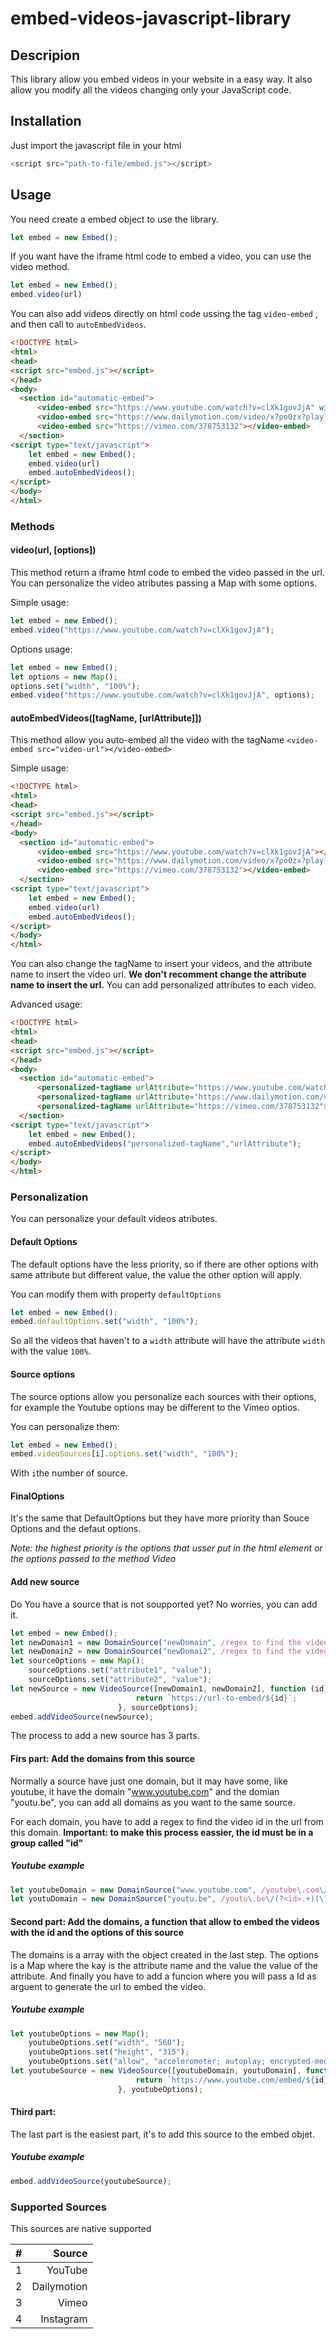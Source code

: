 # embed-videos-javascript-library

## Descripion
This library allow you embed videos in your website in a easy way. 
It also allow you modify all the videos changing only your JavaScript code.

## Installation
Just import the javascript file in your html

```javascript
<script src="path-to-file/embed.js"></script>
```

## Usage
You need create a embed object to use the library. 

```javascript
let embed = new Embed();
```

If you want have the iframe html code to embed a video, you can use the video method. 

```javascript
let embed = new Embed();
embed.video(url)
```

You can also add videos directly on html code ussing the tag `video-embed` , and then call to `autoEmbedVideos`. 

```html
<!DOCTYPE html>
<html>
<head>
<script src="embed.js"></script>
</head>
<body>
  <section id="automatic-embed">
      <video-embed src="https://www.youtube.com/watch?v=clXk1govJjA" width="30"></video-embed>
      <video-embed src="https://www.dailymotion.com/video/x7po0zx?playlist=x63ggo"></video-embed>
      <video-embed src="https://vimeo.com/378753132"></video-embed>
  </section>
<script type="text/javascript">
    let embed = new Embed(); 
    embed.video(url)
    embed.autoEmbedVideos(); 
</script>
</body>
</html>
```

### Methods
#### video(url, [options])
This method return a iframe html code to embed the video passed in the url.
You can personalize the video atributes passing a Map with some options.

Simple usage:
```Javascript 
let embed = new Embed(); 
embed.video("https://www.youtube.com/watch?v=clXk1govJjA");
```
Options usage:
```Javascript 
let embed = new Embed(); 
let options = new Map();
options.set("width", "100%");
embed.video("https://www.youtube.com/watch?v=clXk1govJjA", options);
```
#### autoEmbedVideos([tagName, [urlAttribute]])
This method allow you auto-embed all the video with the tagName `<video-embed src="video-url"></video-embed>`  

Simple usage: 
```html
<!DOCTYPE html>
<html>
<head>
<script src="embed.js"></script>
</head>
<body>
  <section id="automatic-embed">
      <video-embed src="https://www.youtube.com/watch?v=clXk1govJjA"></video-embed>
      <video-embed src="https://www.dailymotion.com/video/x7po0zx?playlist=x63ggo"></video-embed>
      <video-embed src="https://vimeo.com/378753132"></video-embed>
  </section>
<script type="text/javascript">
    let embed = new Embed(); 
    embed.video(url)
    embed.autoEmbedVideos(); 
</script>
</body>
</html>
```

You can also change the tagName to insert your videos, and the attribute name to insert the video url. **We don't recomment change the attribute name to insert the url.**
You can add personalized attributes to each video.

Advanced usage: 
```html
<!DOCTYPE html>
<html>
<head>
<script src="embed.js"></script>
</head>
<body>
  <section id="automatic-embed">
      <personalized-tagName urlAttribute="https://www.youtube.com/watch?v=clXk1govJjA" width="30"></personalized-tagName>
      <personalized-tagName urlAttribute="https://www.dailymotion.com/video/x7po0zx?playlist=x63ggo"></personalized-tagName>
      <personalized-tagName urlAttribute="https://vimeo.com/378753132"></personalized-tagName>
  </section>
<script type="text/javascript">
    let embed = new Embed(); 
    embed.autoEmbedVideos("personalized-tagName","urlAttribute"); 
</script>
</body>
</html>
```

### Personalization
You can personalize your default videos atributes. 

#### Default Options
The default options have the less priority, so if there are other options with same attribute but different value, the value the other option will apply. 

You can modify them with property `defaultOptions`

```Javascript 
let embed = new Embed(); 
embed.defaultOptions.set("width", "100%");
```
So all the videos that haven't to a `width` attribute will have the attribute `width` with the value `100%`.
#### Source options
The source options allow you personalize each sources with their options, for example the Youtube options may be different to the Vimeo optios.

You can personalize them: 

```Javascript
let embed = new Embed(); 
embed.videoSources[i].options.set("width", "100%");
```
With `i`the number of source.

#### FinalOptions
It's the same that DefaultOptions but they have more priority than Souce Options and the defaut options.

*Note: the highest priority is the options that usser put in the html element or the options passed to the method Video*
#### Add new source
Do You have a source that is not soupported yet? No worries, you can add it.

```Javascript
let embed = new Embed();
let newDomain1 = new DomainSource("newDomain", /regex to find the video id in this comain/);
let newDomain2 = new DomainSource("newDomai2", /regex to find the video id in this comain/);
let sourceOptions = new Map(); 
	sourceOptions.set("attribute1", "value");
	sourceOptions.set("attribute2", "value");
let newSource = new VideoSource([newDomain1, newDomain2], function (id) {
							return `https://url-to-embed/${id}`; 
						}, sourceOptions); 
embed.addVideoSource(newSource);
```

The process to add a new source has 3 parts.
#### Firs part: Add the domains from this source

Normally a source have just one domain, but it may have some, like youtube, it have the domain "www.youtube.com" and the domian "youtu.be", you can add all domains as you want to the same source.

For each domain, you have to add a regex to find the video id in the url from this domain. **Important: to make this process eassier, the id must be in a group called "id"**

##### Youtube example
```Javascript
let youtubeDomain = new DomainSource("www.youtube.com", /youtube\.com\/watch\?v=(?<id>.+?)(?:&|$)/);
let youtuDomain = new DomainSource("youtu.be", /youtu\.be\/(?<id>.+)(\?|$)/);
```
#### Second part: Add the domains, a function that allow to embed the videos with the id and the options of this source
The domains is a array with the object created in the last step.
The options is a Map where the kay is the attribute name and the value the value of the attribute.
And finally you have to add a funcion where you will pass a Id as arguent to generate the url to embed the video. 
##### Youtube example
```Javascript
let youtubeOptions = new Map(); 
	youtubeOptions.set("width", "560");
	youtubeOptions.set("height", "315");
	youtubeOptions.set("allow", "accelerometer; autoplay; encrypted-media; gyroscope; picture-in-picture");
let youtubeSource = new VideoSource([youtubeDomain, youtuDomain], function (id) {
							return `https://www.youtube.com/embed/${id}`; 
						}, youtubeOptions); 
```
#### Third part:
The last part is the easiest part, it's to add this source to the embed objet. 

##### Youtube example
```Javascript
embed.addVideoSource(youtubeSource); 
```

### Supported Sources
This sources are native supported

| #        | Source           |
| ------------- |-------------:| 
| 1 | YouTube |
| 2 | Dailymotion |
| 3 | Vimeo |
| 4 | Instagram |
